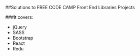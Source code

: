 ##Solutions to FREE CODE CAMP Front End Libraries Projects

###It covers:
- jQuery
- SASS
- Bootstrap
- React
- Redu